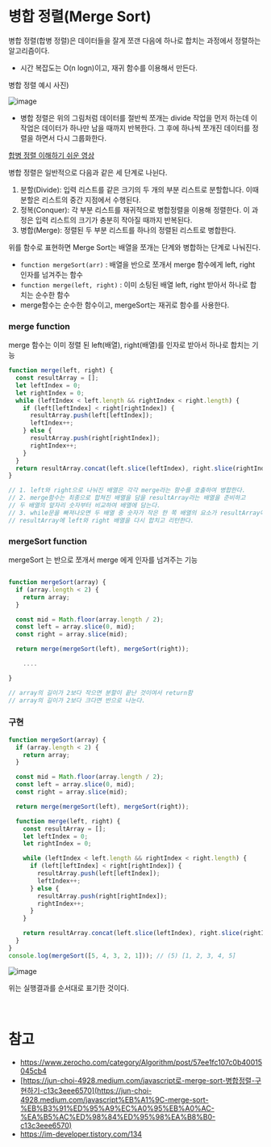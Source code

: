 # 병합 정렬(Merge Sort)

병합 정렬(합병 정렬)은 데이터들을 잘게 쪼갠 다음에 하나로 합치는 과정에서 정렬하는 알고리즘이다.

- 시간 복잡도는 O(n logn)이고, 재귀 함수를 이용해서 만든다.

병합 정렬 예시 사진)

![image](https://github.com/YuHyeonWook/TIL/assets/110236953/5ccc7de0-b5be-4af7-994f-288d71a42b8d)


- 병합 정렬은 위의 그림처럼 데이터를 절반씩 쪼개는 divide 작업을 먼저 하는데 이 작업은 데이터가 하나만 남을 때까지 반복한다. 그 후에 하나씩 쪼개진 데이터를 정렬을 하면서 다시 그룹화한다.

[합병 정렬 이해하기 쉬운 영상](https://blog.kakaocdn.net/dn/bWGfE2/btqwVhqEDlG/eSEDziKucecgQMqMGT0HYk/img.gif)

병합 정렬은 일반적으로 다음과 같은 세 단계로 나뉜다.

1. 분할(Divide): 입력 리스트를 같은 크기의 두 개의 부분 리스트로 분할합니다. 이때 분할은 리스트의 중간 지점에서 수행된다.
2. 정복(Conquer): 각 부분 리스트를 재귀적으로 병합정렬을 이용해 정렬한다. 이 과정은 입력 리스트의 크기가 충분히 작아질 때까지 반복된다.
3. 병합(Merge): 정렬된 두 부분 리스트를 하나의 정렬된 리스트로 병합한다.

위를 함수로 표현하면 Merge Sort는 배열을 쪼개는 단계와 병합하는 단계로 나눠진다.

- `function mergeSort(arr)` : 배열을 반으로 쪼개서 merge 함수에게 left, right 인자를 넘겨주는 함수
- `function merge(left, right)` : 이미 소팅된 배열 left, right 받아서 하나로 합치는 순수한 함수
- merge함수는 순수한 함수이고, mergeSort는 재귀로 함수를 사용한다.

### merge function

merge 함수는 이미 정렬 된 left(배열), right(배열)를 인자로 받아서 하나로 합치는 기능

```jsx
function merge(left, right) {
  const resultArray = [];
  let leftIndex = 0;
  let rightIndex = 0;
  while (leftIndex < left.length && rightIndex < right.length) {
    if (left[leftIndex] < right[rightIndex]) {
      resultArray.push(left[leftIndex]);
      leftIndex++;
    } else {
      resultArray.push(right[rightIndex]);
      rightIndex++;
    }
  }
  return resultArray.concat(left.slice(leftIndex), right.slice(rightIndex));
}

// 1. left와 right으로 나눠진 배열은 각각 merge라는 함수를 호출하여 병합한다.
// 2. merge함수는 최종으로 합쳐진 배열을 담을 resultArray라는 배열을 준비하고
// 두 배열의 앞자리 숫자부터 비교하여 배열에 담는다.
// 3. while문을 빠져나오면 두 배열 중 숫자가 작은 한 쪽 배열의 요소가 resultArray에 담기기 때문에
// resultArray에 left와 right 배열을 다시 합치고 리턴한다.
```

### mergeSort function

mergeSort 는 반으로 쪼개서 merge 에게 인자를 넘겨주는 기능

```jsx

function mergeSort(array) {
  if (array.length < 2) {
    return array;
  }

  const mid = Math.floor(array.length / 2);
  const left = array.slice(0, mid);
  const right = array.slice(mid);

  return merge(mergeSort(left), mergeSort(right));

	....

}

// array의 길이가 2보다 작으면 분할이 끝난 것이여서 return함
// array의 길이가 2보다 크다면 반으로 나눈다.
```

### 구현

```jsx
function mergeSort(array) {
  if (array.length < 2) {
    return array;
  }

  const mid = Math.floor(array.length / 2);
  const left = array.slice(0, mid);
  const right = array.slice(mid);

  return merge(mergeSort(left), mergeSort(right));

  function merge(left, right) {
    const resultArray = [];
    let leftIndex = 0;
    let rightIndex = 0;

    while (leftIndex < left.length && rightIndex < right.length) {
      if (left[leftIndex] < right[rightIndex]) {
        resultArray.push(left[leftIndex]);
        leftIndex++;
      } else {
        resultArray.push(right[rightIndex]);
        rightIndex++;
      }
    }

    return resultArray.concat(left.slice(leftIndex), right.slice(rightIndex));
  }
}
console.log(mergeSort([5, 4, 3, 2, 1])); // (5) [1, 2, 3, 4, 5]
```

![image](https://github.com/YuHyeonWook/TIL/assets/110236953/a7415227-611c-4b80-8396-d4d34639009c)


위는 실행결과를 순서대로 표기한 것이다.

<br>

# 참고

- https://www.zerocho.com/category/Algorithm/post/57ee1fc107c0b40015045cb4
- [https://jun-choi-4928.medium.com/javascript로-merge-sort-병합정렬-구현하기-c13c3eee6570](https://jun-choi-4928.medium.com/javascript%EB%A1%9C-merge-sort-%EB%B3%91%ED%95%A9%EC%A0%95%EB%A0%AC-%EA%B5%AC%ED%98%84%ED%95%98%EA%B8%B0-c13c3eee6570)
- https://im-developer.tistory.com/134
